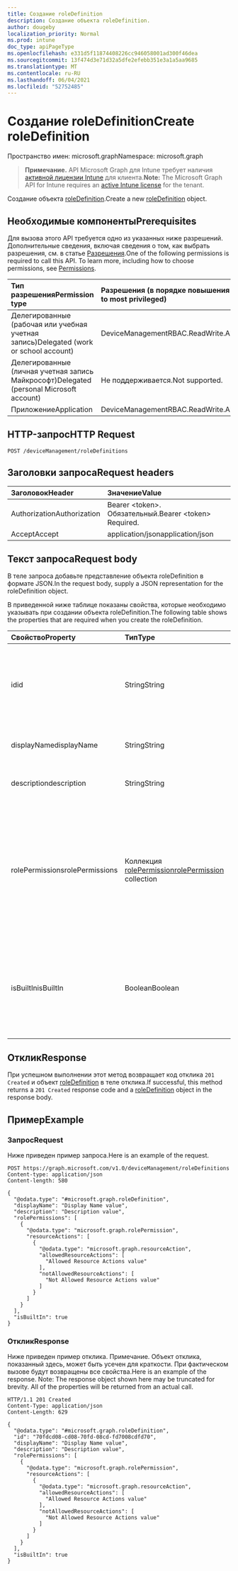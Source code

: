 ```yaml
---
title: Создание roleDefinition
description: Создание объекта roleDefinition.
author: dougeby
localization_priority: Normal
ms.prod: intune
doc_type: apiPageType
ms.openlocfilehash: e331d5f11874408226cc946058001ad300f46dea
ms.sourcegitcommit: 13f474d3e71d32a5dfe2efebb351e3a1a5aa9685
ms.translationtype: MT
ms.contentlocale: ru-RU
ms.lasthandoff: 06/04/2021
ms.locfileid: "52752485"
---
```

# <a name="create-roledefinition"></a><span data-ttu-id="b76a2-103">Создание roleDefinition</span><span class="sxs-lookup"><span data-stu-id="b76a2-103">Create roleDefinition</span></span>

<span data-ttu-id="b76a2-104">Пространство имен: microsoft.graph</span><span class="sxs-lookup"><span data-stu-id="b76a2-104">Namespace: microsoft.graph</span></span>

> <span data-ttu-id="b76a2-105">**Примечание.** API Microsoft Graph для Intune требует наличия [активной лицензии Intune](https://go.microsoft.com/fwlink/?linkid=839381) для клиента.</span><span class="sxs-lookup"><span data-stu-id="b76a2-105">**Note:** The Microsoft Graph API for Intune requires an [active Intune license](https://go.microsoft.com/fwlink/?linkid=839381) for the tenant.</span></span>

<span data-ttu-id="b76a2-106">Создание объекта [roleDefinition](../resources/intune-rbac-roledefinition.md).</span><span class="sxs-lookup"><span data-stu-id="b76a2-106">Create a new [roleDefinition](../resources/intune-rbac-roledefinition.md) object.</span></span>

## <a name="prerequisites"></a><span data-ttu-id="b76a2-107">Необходимые компоненты</span><span class="sxs-lookup"><span data-stu-id="b76a2-107">Prerequisites</span></span>
<span data-ttu-id="b76a2-p101">Для вызова этого API требуется одно из указанных ниже разрешений. Дополнительные сведения, включая сведения о том, как выбрать разрешения, см. в статье [Разрешения](/graph/permissions-reference).</span><span class="sxs-lookup"><span data-stu-id="b76a2-p101">One of the following permissions is required to call this API. To learn more, including how to choose permissions, see [Permissions](/graph/permissions-reference).</span></span>

|<span data-ttu-id="b76a2-110">Тип разрешения</span><span class="sxs-lookup"><span data-stu-id="b76a2-110">Permission type</span></span>|<span data-ttu-id="b76a2-111">Разрешения (в порядке повышения привилегий)</span><span class="sxs-lookup"><span data-stu-id="b76a2-111">Permissions (from least to most privileged)</span></span>|
|:---|:---|
|<span data-ttu-id="b76a2-112">Делегированные (рабочая или учебная учетная запись)</span><span class="sxs-lookup"><span data-stu-id="b76a2-112">Delegated (work or school account)</span></span>|<span data-ttu-id="b76a2-113">DeviceManagementRBAC.ReadWrite.All</span><span class="sxs-lookup"><span data-stu-id="b76a2-113">DeviceManagementRBAC.ReadWrite.All</span></span>|
|<span data-ttu-id="b76a2-114">Делегированные (личная учетная запись Майкрософт)</span><span class="sxs-lookup"><span data-stu-id="b76a2-114">Delegated (personal Microsoft account)</span></span>|<span data-ttu-id="b76a2-115">Не поддерживается.</span><span class="sxs-lookup"><span data-stu-id="b76a2-115">Not supported.</span></span>|
|<span data-ttu-id="b76a2-116">Приложение</span><span class="sxs-lookup"><span data-stu-id="b76a2-116">Application</span></span>|<span data-ttu-id="b76a2-117">DeviceManagementRBAC.ReadWrite.All</span><span class="sxs-lookup"><span data-stu-id="b76a2-117">DeviceManagementRBAC.ReadWrite.All</span></span>|

## <a name="http-request"></a><span data-ttu-id="b76a2-118">HTTP-запрос</span><span class="sxs-lookup"><span data-stu-id="b76a2-118">HTTP Request</span></span>
<!-- {
  "blockType": "ignored"
}
-->
``` http
POST /deviceManagement/roleDefinitions
```

## <a name="request-headers"></a><span data-ttu-id="b76a2-119">Заголовки запроса</span><span class="sxs-lookup"><span data-stu-id="b76a2-119">Request headers</span></span>
|<span data-ttu-id="b76a2-120">Заголовок</span><span class="sxs-lookup"><span data-stu-id="b76a2-120">Header</span></span>|<span data-ttu-id="b76a2-121">Значение</span><span class="sxs-lookup"><span data-stu-id="b76a2-121">Value</span></span>|
|:---|:---|
|<span data-ttu-id="b76a2-122">Authorization</span><span class="sxs-lookup"><span data-stu-id="b76a2-122">Authorization</span></span>|<span data-ttu-id="b76a2-123">Bearer &lt;token&gt;. Обязательный.</span><span class="sxs-lookup"><span data-stu-id="b76a2-123">Bearer &lt;token&gt; Required.</span></span>|
|<span data-ttu-id="b76a2-124">Accept</span><span class="sxs-lookup"><span data-stu-id="b76a2-124">Accept</span></span>|<span data-ttu-id="b76a2-125">application/json</span><span class="sxs-lookup"><span data-stu-id="b76a2-125">application/json</span></span>|

## <a name="request-body"></a><span data-ttu-id="b76a2-126">Текст запроса</span><span class="sxs-lookup"><span data-stu-id="b76a2-126">Request body</span></span>
<span data-ttu-id="b76a2-127">В теле запроса добавьте представление объекта roleDefinition в формате JSON.</span><span class="sxs-lookup"><span data-stu-id="b76a2-127">In the request body, supply a JSON representation for the roleDefinition object.</span></span>

<span data-ttu-id="b76a2-128">В приведенной ниже таблице показаны свойства, которые необходимо указывать при создании объекта roleDefinition.</span><span class="sxs-lookup"><span data-stu-id="b76a2-128">The following table shows the properties that are required when you create the roleDefinition.</span></span>

|<span data-ttu-id="b76a2-129">Свойство</span><span class="sxs-lookup"><span data-stu-id="b76a2-129">Property</span></span>|<span data-ttu-id="b76a2-130">Тип</span><span class="sxs-lookup"><span data-stu-id="b76a2-130">Type</span></span>|<span data-ttu-id="b76a2-131">Описание</span><span class="sxs-lookup"><span data-stu-id="b76a2-131">Description</span></span>|
|:---|:---|:---|
|<span data-ttu-id="b76a2-132">id</span><span class="sxs-lookup"><span data-stu-id="b76a2-132">id</span></span>|<span data-ttu-id="b76a2-133">String</span><span class="sxs-lookup"><span data-stu-id="b76a2-133">String</span></span>|<span data-ttu-id="b76a2-134">Ключ объекта.</span><span class="sxs-lookup"><span data-stu-id="b76a2-134">Key of the entity.</span></span> <span data-ttu-id="b76a2-135">Это свойство доступно только для чтения и создается автоматически.</span><span class="sxs-lookup"><span data-stu-id="b76a2-135">This is read-only and automatically generated.</span></span>|
|<span data-ttu-id="b76a2-136">displayName</span><span class="sxs-lookup"><span data-stu-id="b76a2-136">displayName</span></span>|<span data-ttu-id="b76a2-137">String</span><span class="sxs-lookup"><span data-stu-id="b76a2-137">String</span></span>|<span data-ttu-id="b76a2-138">Отображаемое имя определения роли.</span><span class="sxs-lookup"><span data-stu-id="b76a2-138">Display Name of the Role definition.</span></span>|
|<span data-ttu-id="b76a2-139">description</span><span class="sxs-lookup"><span data-stu-id="b76a2-139">description</span></span>|<span data-ttu-id="b76a2-140">String</span><span class="sxs-lookup"><span data-stu-id="b76a2-140">String</span></span>|<span data-ttu-id="b76a2-141">Описание определения роли.</span><span class="sxs-lookup"><span data-stu-id="b76a2-141">Description of the Role definition.</span></span>|
|<span data-ttu-id="b76a2-142">rolePermissions</span><span class="sxs-lookup"><span data-stu-id="b76a2-142">rolePermissions</span></span>|<span data-ttu-id="b76a2-143">Коллекция [rolePermission](../resources/intune-rbac-rolepermission.md)</span><span class="sxs-lookup"><span data-stu-id="b76a2-143">[rolePermission](../resources/intune-rbac-rolepermission.md) collection</span></span>|<span data-ttu-id="b76a2-144">Список разрешений, активированных для роли.</span><span class="sxs-lookup"><span data-stu-id="b76a2-144">List of Role Permissions this role is allowed to perform.</span></span> <span data-ttu-id="b76a2-145">Они должны соответствовать объекту actionName, который определен как часть rolePermission.</span><span class="sxs-lookup"><span data-stu-id="b76a2-145">These must match the actionName that is defined as part of the rolePermission.</span></span>|
|<span data-ttu-id="b76a2-146">isBuiltIn</span><span class="sxs-lookup"><span data-stu-id="b76a2-146">isBuiltIn</span></span>|<span data-ttu-id="b76a2-147">Boolean</span><span class="sxs-lookup"><span data-stu-id="b76a2-147">Boolean</span></span>|<span data-ttu-id="b76a2-148">Тип роли.</span><span class="sxs-lookup"><span data-stu-id="b76a2-148">Type of Role.</span></span> <span data-ttu-id="b76a2-149">Для встроенного определения роли задается значение True, а для настраиваемого — False.</span><span class="sxs-lookup"><span data-stu-id="b76a2-149">Set to True if it is built-in, or set to False if it is a custom role definition.</span></span>|



## <a name="response"></a><span data-ttu-id="b76a2-150">Отклик</span><span class="sxs-lookup"><span data-stu-id="b76a2-150">Response</span></span>
<span data-ttu-id="b76a2-151">При успешном выполнении этот метод возвращает код отклика `201 Created` и объект [roleDefinition](../resources/intune-rbac-roledefinition.md) в теле отклика.</span><span class="sxs-lookup"><span data-stu-id="b76a2-151">If successful, this method returns a `201 Created` response code and a [roleDefinition](../resources/intune-rbac-roledefinition.md) object in the response body.</span></span>

## <a name="example"></a><span data-ttu-id="b76a2-152">Пример</span><span class="sxs-lookup"><span data-stu-id="b76a2-152">Example</span></span>

### <a name="request"></a><span data-ttu-id="b76a2-153">Запрос</span><span class="sxs-lookup"><span data-stu-id="b76a2-153">Request</span></span>
<span data-ttu-id="b76a2-154">Ниже приведен пример запроса.</span><span class="sxs-lookup"><span data-stu-id="b76a2-154">Here is an example of the request.</span></span>
``` http
POST https://graph.microsoft.com/v1.0/deviceManagement/roleDefinitions
Content-type: application/json
Content-length: 580

{
  "@odata.type": "#microsoft.graph.roleDefinition",
  "displayName": "Display Name value",
  "description": "Description value",
  "rolePermissions": [
    {
      "@odata.type": "microsoft.graph.rolePermission",
      "resourceActions": [
        {
          "@odata.type": "microsoft.graph.resourceAction",
          "allowedResourceActions": [
            "Allowed Resource Actions value"
          ],
          "notAllowedResourceActions": [
            "Not Allowed Resource Actions value"
          ]
        }
      ]
    }
  ],
  "isBuiltIn": true
}
```

### <a name="response"></a><span data-ttu-id="b76a2-155">Отклик</span><span class="sxs-lookup"><span data-stu-id="b76a2-155">Response</span></span>
<span data-ttu-id="b76a2-p105">Ниже приведен пример отклика. Примечание. Объект отклика, показанный здесь, может быть усечен для краткости. При фактическом вызове будут возвращены все свойства.</span><span class="sxs-lookup"><span data-stu-id="b76a2-p105">Here is an example of the response. Note: The response object shown here may be truncated for brevity. All of the properties will be returned from an actual call.</span></span>
``` http
HTTP/1.1 201 Created
Content-Type: application/json
Content-Length: 629

{
  "@odata.type": "#microsoft.graph.roleDefinition",
  "id": "70fdcd08-cd08-70fd-08cd-fd7008cdfd70",
  "displayName": "Display Name value",
  "description": "Description value",
  "rolePermissions": [
    {
      "@odata.type": "microsoft.graph.rolePermission",
      "resourceActions": [
        {
          "@odata.type": "microsoft.graph.resourceAction",
          "allowedResourceActions": [
            "Allowed Resource Actions value"
          ],
          "notAllowedResourceActions": [
            "Not Allowed Resource Actions value"
          ]
        }
      ]
    }
  ],
  "isBuiltIn": true
}
```




